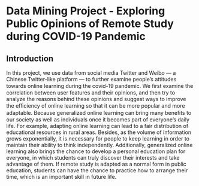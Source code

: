 # Data Mining Project - Exploring Public Opinions of Remote Study during COVID-19 Pandemic

## Introduction
In this project, we use data from social media Twitter and Weibo — a Chinese Twitter-like platform — to further examine people’s attitudes towards online learning during the covid-19 pandemic. We ﬁrst examine the correlation between user features and their opinions, and then try to analyze the reasons behind these opinions and suggest ways to improve the eﬃciency of online learning so that it can be more popular and more adaptable. Because generalized online learning can bring many beneﬁts to our society as well as individuals once it becomes part of everyone’s daily life. For example, adapting online learning can lead to a fair distribution of educational resources in rural areas. Besides, as the volume of information grows exponentially, it is necessary for people to keep learning in order to maintain their ability to think independently. Additionally, generalized online learning also brings the chance to develop a personal education plan for everyone, in which students can truly discover their interests and take advantage of them. If remote study is adapted as a normal form in public education, students can have the chance to practice how to arrange their time, which is an important skill in future life.
